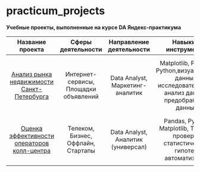 # practicum_projects
**Учебные проекты, выполненные на курсе DA Яндекс-практикума** 

|Название проекта                             |Сферы деятельности |Направление деятельности |Навыки и инструменты|Задачи проекта|
|:-------------------------------------------:|:---------------:|:----------------:|:----------------:|:----------------:|
| [Анализ рынка недвижимости Санкт-Петербурга](SPb_real_estate)|Интернет-сервисы, Площадки объявлений|Data Analyst, Маркетинг-аналитик|Matplotlib, Pandas, Python,визуализация данных, исследовательский анализ данных, предобработка данных|Oпределить рыночную стоимость объектов недвижимости и типичные параметры квартир|      
|[Оценка эффективности операторов колл-центра](telecom)|Телеком, Бизнес, Оффлайн, Стартапы|Data Analyst, Аналитик (универсал)|Pandas, Python, Matplotlib, Tableau, проверка статистических гипотез, автоматизация|Oпределить критерии эффективности и выявить неэффективных операторов|    
|   |    |     |     |     |
   
